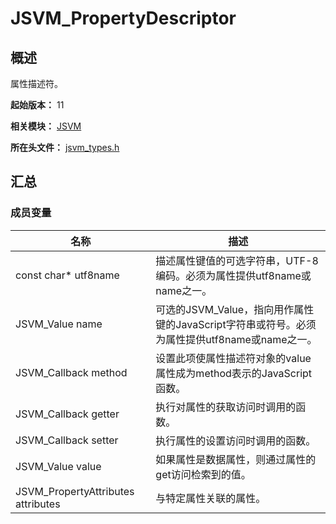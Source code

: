 # JSVM_PropertyDescriptor
<!--Kit: Common Basic Capability-->
<!--Subsystem: arkcompiler-->
<!--Owner: @yuanxiaogou; @string_sz-->
<!--Designer: @knightaoko-->
<!--Tester: @test_lzz-->
<!--Adviser: @fang-jinxu-->

## 概述

属性描述符。

**起始版本：** 11

**相关模块：** [JSVM](capi-jsvm.md)

**所在头文件：** [jsvm_types.h](capi-jsvm-types-h.md)

## 汇总

### 成员变量

| 名称 | 描述 |
| -- | -- |
| const char* utf8name | 描述属性键值的可选字符串，UTF-8编码。必须为属性提供utf8name或name之一。 |
| JSVM_Value name | 可选的JSVM_Value，指向用作属性键的JavaScript字符串或符号。必须为属性提供utf8name或name之一。 |
| JSVM_Callback method | 设置此项使属性描述符对象的value属性成为method表示的JavaScript函数。 |
| JSVM_Callback getter | 执行对属性的获取访问时调用的函数。 |
| JSVM_Callback setter | 执行属性的设置访问时调用的函数。 |
| JSVM_Value value | 如果属性是数据属性，则通过属性的get访问检索到的值。 |
| JSVM_PropertyAttributes attributes | 与特定属性关联的属性。 |


